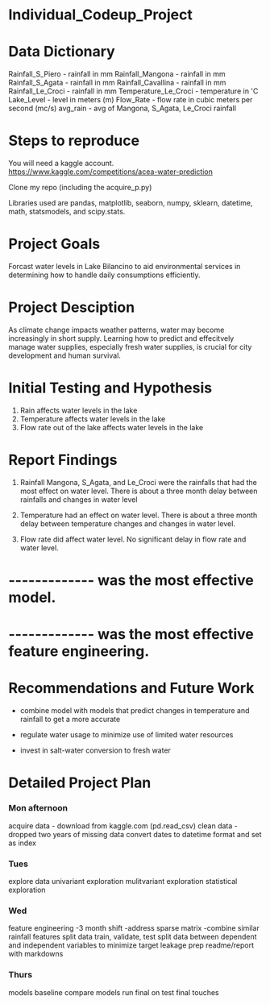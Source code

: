 # Individual_Codeup_Project


# Data Dictionary

Rainfall_S_Piero    - rainfall in mm
Rainfall_Mangona    - rainfall in mm
Rainfall_S_Agata    - rainfall in mm
Rainfall_Cavallina  - rainfall in mm 
Rainfall_Le_Croci   - rainfall in mm
Temperature_Le_Croci - temperature in 'C
Lake_Level - level in meters (m)
Flow_Rate - flow rate in cubic meters per second (mc/s)
avg_rain - avg of Mangona, S_Agata, Le_Croci rainfall


# Steps to reproduce

You will need a kaggle account.
https://www.kaggle.com/competitions/acea-water-prediction

Clone my repo (including the acquire_p.py)

Libraries used are pandas, matplotlib, seaborn, numpy, sklearn, datetime, math, statsmodels, and scipy.stats.


# Project Goals

Forcast water levels in Lake Bilancino to aid environmental services in determining how to handle daily consumptions efficiently.

# Project Desciption

As climate change impacts weather patterns, water may become increasingly in short supply. Learning how to predict and effecitvely manage water supplies, especially fresh water supplies, is crucial for city development and human survival. 

# Initial Testing and Hypothesis
1. Rain affects water levels in the lake
2. Temperature affects water levels in the lake
3. Flow rate out of the lake affects water levels in the lake

# Report Findings 
1. Rainfall Mangona, S_Agata, and Le_Croci were the rainfalls that had the most effect on water level. There is about a three month delay between rainfalls and changes in water level

2. Temperature had an effect on water level. There is about a three month delay between temperature changes and changes in water level.

3. Flow rate did affect water level. No significant delay in flow rate and water level.


# ------------- was the most effective model. 
# ------------- was the most effective feature engineering. 



#  Recommendations and Future Work

- combine model with models that predict changes in temperature and rainfall to get a more accurate

- regulate water usage to minimize use of limited water resources

- invest in salt-water conversion to fresh water

# Detailed Project Plan

### Mon afternoon
acquire data - download from kaggle.com (pd.read_csv)
clean data - dropped two years of missing data
convert dates to datetime format and set as index

### Tues
explore data
    univariant exploration
    mulitvariant exploration
    statistical exploration

### Wed
feature engineering
    -3 month shift
    -address sparse matrix
        -combine similar rainfall features
split data train, validate, test
split data between dependent and independent variables to minimize target leakage
prep readme/report with markdowns

### Thurs
models
    baseline
    compare models
    run final on test
final touches






















